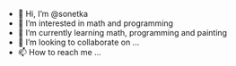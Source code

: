 - 👋 Hi, I’m @sonetka
- 👀 I’m interested in math and programming
- 🌱 I’m currently learning math, programming and painting
- 💞️ I’m looking to collaborate on ...
- 📫 How to reach me ...

<!---
sonetka/sonetka is a ✨ special ✨ repository because its `README.md` (this file) appears on your GitHub profile.
You can click the Preview link to take a look at your changes.
--->
